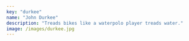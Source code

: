 ```yaml
---
key: "durkee"
name: "John Durkee"
description: "Treads bikes like a waterpolo player treads water."
image: /images/durkee.jpg
---
```

